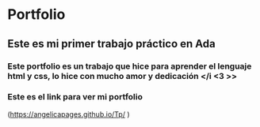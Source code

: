 # Portfolio

## Este es mi primer trabajo práctico en Ada

### Este portfolio es un trabajo que hice para aprender el lenguaje html y css, lo hice con mucho amor y dedicación </i <3 >> </i>

### Este es el link para ver mi portfolio
(https://angelicapages.github.io/Tp/ )